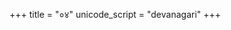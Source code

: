 +++
title = "०४"
unicode_script = "devanagari"
+++

<div class="js_include" url="../../../../../saMskAra/mantraH/misc-devas/yajuH/agnir_me/"  newLevelForH1="2" includeTitle="false"> </div>  
